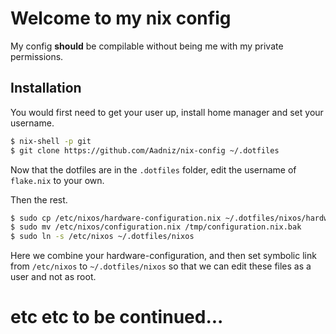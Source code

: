 # Welcome to my nix config

My config **should** be compilable without being me with my private permissions.

## Installation

You would first need to get your user up, install home manager and set your username.

``` bash
$ nix-shell -p git
$ git clone https://github.com/Aadniz/nix-config ~/.dotfiles
```

Now that the dotfiles are in the `.dotfiles` folder, edit the username of `flake.nix` to your own.

Then the rest.

``` bash
$ sudo cp /etc/nixos/hardware-configuration.nix ~/.dotfiles/nixos/hardware-configuration.nix
$ sudo mv /etc/nixos/configuration.nix /tmp/configuration.nix.bak
$ sudo ln -s /etc/nixos ~/.dotfiles/nixos
```
Here we combine your hardware-configuration, and then set symbolic link from `/etc/nixos` to `~/.dotfiles/nixos` so that we can edit these files as a user and not as root.

# etc etc to be continued...
